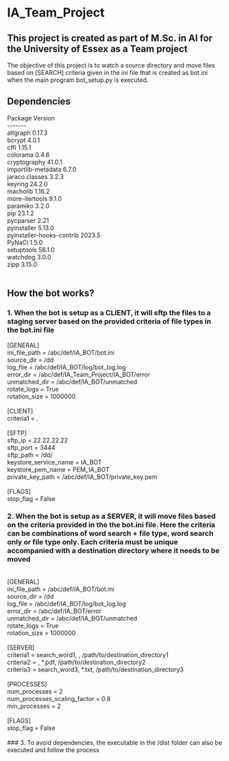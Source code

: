# IA_Team_Project

## This project is created as part of M.Sc. in AI for the University of Essex as a Team project

The objective of this project is to watch a source directory and move files based on [SEARCH] criteria given in the ini file that is created as bot.ini when the main program bot_setup.py is executed.

## Dependencies
Package                    Version<br/>
-------<br/>
altgraph                  0.17.3<br/>
bcrypt                    4.0.1<br/>
cffi                      1.15.1<br/>
colorama                  0.4.6<br/>
cryptography              41.0.1<br/>
importlib-metadata        6.7.0<br/>
jaraco.classes            3.2.3<br/>
keyring                   24.2.0<br/>
macholib                  1.16.2<br/>
more-itertools            9.1.0<br/>
paramiko                  3.2.0<br/>
pip                       23.1.2<br/>
pycparser                 2.21<br/>
pyinstaller               5.13.0<br/>
pyinstaller-hooks-contrib 2023.5<br/>
PyNaCl                    1.5.0<br/>
setuptools                58.1.0<br/>
watchdog                  3.0.0<br/>
zipp                      3.15.0<br/>
<br/>

## How the bot works?

### 1. When the bot is setup as a CLIENT, it will sftp the files to a staging server based on the provided criteria of file types in the bot.ini file

[GENERAL]<br/>
ini_file_path = /abc/def/IA_BOT/bot.ini<br/>
source_dir = /dd<br/>
log_file = /abc/def/IA_BOT/log/bot_log.log<br/>
error_dir = /abc/def/IA_Team_Project/IA_BOT/error<br/>
unmatched_dir = /abc/def/IA_BOT/unmatched<br/>
rotate_logs = True<br/>
rotation_size = 1000000<br/>
<br/>
[CLIENT]<br/>
criteria1 = *.*<br/>
<br/>
[SFTP]<br/>
sftp_ip = 22.22.22.22<br/>
sftp_port = 3444<br/>
sftp_path = /dd/<br/>
keystore_service_name = IA_BOT<br/>
keystore_pem_name = PEM_IA_BOT<br/>
private_key_path = /abc/def/IA_BOT/private_key.pem<br/>
<br/>
[FLAGS]<br/>
stop_flag = False<br/>

### 2. When the bot is setup as a SERVER, it will move files based on the criteria provided in the the bot.ini file. Here the criteria can be combinations of word search + file type, word search only or file type only. Each criteria must be unique accompanied with a destination directory where it needs to be moved
<br/>
[GENERAL]<br/>
ini_file_path = /abc/def/IA_BOT/bot.ini<br/>
source_dir = /dd<br/>
log_file = /abc/def/IA_BOT/log/bot_log.log<br/>
error_dir = /abc/def/IA_BOT/error<br/>
unmatched_dir = /abc/def/IA_BOT/unmatched<br/>
rotate_logs = True<br/>
rotation_size = 1000000<br/>
<br/>
[SERVER]<br/>
criteria1 = search_word1, , /path/to/destination_directory1<br/>
criteria2 = , *.pdf, /path/to/destination_directory2<br/>
criteria3 = search_word3, *.txt, /path/to/destination_directory3<br/>
<br/>
[PROCESSES]<br/>
num_processes = 2<br/>
num_processes_scaling_factor = 0.8<br/>
min_processes = 2<br/>
<br/>
[FLAGS]<br/>
stop_flag = False<br/>
<br/>
### 3. To avoid dependencies, the executable in the /dist folder can also be executed and follow the process
<br/>


